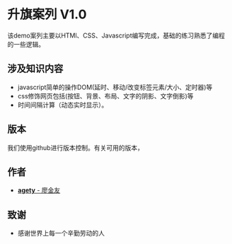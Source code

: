 # 升旗案列 V1.0

该demo案列主要以HTMl、CSS、Javascript编写完成，基础的练习熟悉了编程的一些逻辑。

## 涉及知识内容

- javascript简单的操作DOM(延时、移动/改变标签元素/大小、定时器)等
- css修饰网页包括(按钮、背景、布局、文字的阴影、文字倒影)等
- 时间间隔计算（动态实时显示）。

## 版本

我们使用github进行版本控制。有关可用的版本，

## 作者

- [**agety** - 廖金友](https://github.com/ljy532126)

## 致谢

- 感谢世界上每一个辛勤劳动的人